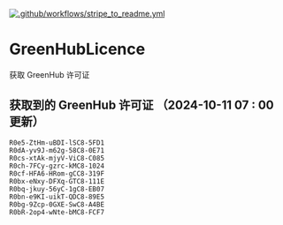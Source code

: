[![.github/workflows/stripe_to_readme.yml](https://github.com/zjx-kimi/GreenHubLicence/actions/workflows/stripe_to_readme.yml/badge.svg)](https://github.com/zjx-kimi/GreenHubLicence/actions/workflows/stripe_to_readme.yml)
# GreenHubLicence
获取 GreenHub 许可证
## 获取到的 GreenHub 许可证 （2024-10-11 07 : 00 更新）
```
R0e5-ZtHm-uBDI-lSC8-5FD1
R0dA-yv9J-m62g-58C8-0E71
R0cs-xtAk-mjyV-ViC8-C085
R0ch-7FCy-gzrc-kMC8-1024
R0cf-HFA6-HRom-gCC8-319F
R0bx-eNxy-DFXq-GTC8-111E
R0bq-jkuy-56yC-1gC8-EB07
R0bn-e9KI-uikT-QDC8-89E5
R0bg-9Zcp-0GXE-SwC8-A4BE
R0bR-2op4-wNte-bMC8-FCF7
```
